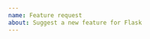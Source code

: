 ```yaml
---
name: Feature request
about: Suggest a new feature for Flask
---
```


<!--
Replace this comment with a description of what the feature should do.
Include details such as links to relevant specs or previous discussions.
-->

<!--
Replace this comment with an example of the problem which this feature
would resolve. Is this problem solvable without changes to Flask, such
as by subclassing or using an extension?
-->
